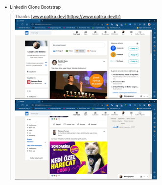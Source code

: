 * Linkedin Clone Bootstrap
> Thanks [www.patika.dev](https://www.patika.dev/tr)
> ![Alt text](/css/Ekran%20G%C3%B6r%C3%BCnt%C3%BCs%C3%BC%20(118).png "Sayfanın Üst Kısmı")
> ![Alt text](/css/Ekran%20G%C3%B6r%C3%BCnt%C3%BCs%C3%BC%20(119).png "Sayfanın Alt Kısmı")

